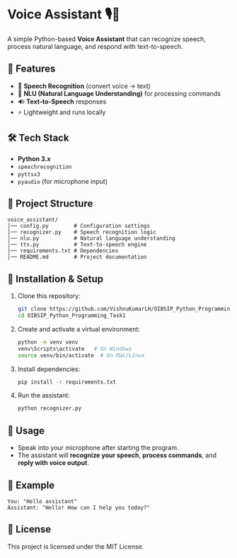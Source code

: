 # Voice Assistant 🎙️🤖

A simple Python-based **Voice Assistant** that can recognize speech, process natural language, and respond with text-to-speech.  

## 📌 Features
- 🎤 **Speech Recognition** (convert voice → text)  
- 🧠 **NLU (Natural Language Understanding)** for processing commands  
- 🔊 **Text-to-Speech** responses  
- ⚡ Lightweight and runs locally  

## 🛠️ Tech Stack
- **Python 3.x**
- `speechrecognition`
- `pyttsx3`
- `pyaudio` (for microphone input)

## 📂 Project Structure
```
voice_assistant/
│── config.py        # Configuration settings
│── recognizer.py    # Speech recognition logic
│── nlu.py           # Natural language understanding
│── tts.py           # Text-to-speech engine
│── requirements.txt # Dependencies
│── README.md        # Project documentation
```

## 🚀 Installation & Setup

1. Clone this repository:
   ```bash
   git clone https://github.com/VishnuKumarLH/OIBSIP_Python_Programming_Task1.git
   cd OIBSIP_Python_Programming_Task1
   ```

2. Create and activate a virtual environment:
   ```bash
   python -m venv venv
   venv\Scripts\activate   # On Windows
   source venv/bin/activate  # On Mac/Linux
   ```

3. Install dependencies:
   ```bash
   pip install -r requirements.txt
   ```

4. Run the assistant:
   ```bash
   python recognizer.py
   ```

## 🎯 Usage
- Speak into your microphone after starting the program.  
- The assistant will **recognize your speech**, **process commands**, and **reply with voice output**.  

## 📸 Example
```
You: "Hello assistant"
Assistant: "Hello! How can I help you today?"
```

## 📜 License
This project is licensed under the MIT License.  
